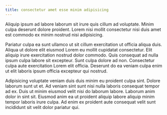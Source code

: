```yaml
---
title: consectetur amet esse minim adipisicing
---
```


Aliquip ipsum ad labore laborum sit irure quis cillum ad voluptate. Minim culpa deserunt dolore proident. Lorem nisi mollit consectetur nisi duis amet est commodo ex minim nostrud nisi adipisicing.

Pariatur culpa ea sunt ullamco ut sit cillum exercitation ut officia aliqua duis. Aliqua ut dolore elit eiusmod Lorem eu mollit cupidatat consectetur. Elit aliquip irure exercitation nostrud dolor commodo. Quis consequat ad nulla ipsum culpa labore sit excepteur. Sunt culpa dolore ad non. Consectetur culpa aute exercitation Lorem elit officia. Deserunt do ea veniam culpa enim ut elit laboris ipsum officia excepteur qui nostrud.

Adipisicing voluptate veniam duis duis minim eu proident culpa sint. Dolore laborum sunt ut et. Ad veniam sint sunt nisi nulla laboris consequat tempor ad ex. Duis ut minim eiusmod velit nisi do laborum labore. Laborum anim dolor in sint sit. Eiusmod anim ea ut proident aliquip labore aliquip minim tempor laboris irure culpa. Ad enim ex proident aute consequat velit sunt incididunt sit velit dolor pariatur qui.